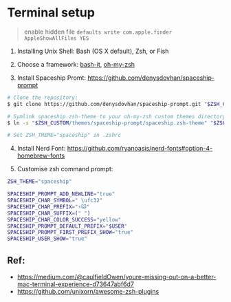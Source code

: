 # Terminal setup

> enable hidden file 
> `defaults write com.apple.finder AppleShowAllFiles YES`

1. Installing Unix Shell: Bash (OS X default), Zsh, or Fish

2. Choose a framework: [bash-it](https://github.com/Bash-it/bash-it), [oh-my-zsh](https://github.com/robbyrussell/oh-my-zsh)

3. Install Spaceship Promt: https://github.com/denysdovhan/spaceship-prompt

```sh
# Clone the repository:
$ git clone https://github.com/denysdovhan/spaceship-prompt.git "$ZSH_CUSTOM/themes/spaceship-prompt"

# Symlink spaceship.zsh-theme to your oh-my-zsh custom themes directory:
$ ln -s "$ZSH_CUSTOM/themes/spaceship-prompt/spaceship.zsh-theme" "$ZSH_CUSTOM/themes/spaceship.zsh-theme"

# Set ZSH_THEME="spaceship" in .zshrc
```

4. Install Nerd Font:
https://github.com/ryanoasis/nerd-fonts#option-4-homebrew-fonts

5. Customise zsh command prompt:

```sh
ZSH_THEME="spaceship"

SPACESHIP_PROMPT_ADD_NEWLINE="true"
SPACESHIP_CHAR_SYMBOL=" \ufc32"
SPACESHIP_CHAR_PREFIX="⚡️🐱"
SPACESHIP_CHAR_SUFFIX=(" ")
SPACESHIP_CHAR_COLOR_SUCCESS="yellow"
SPACESHIP_PROMPT_DEFAULT_PREFIX="$USER"
SPACESHIP_PROMPT_FIRST_PREFIX_SHOW="true"
SPACESHIP_USER_SHOW="true"
```

## Ref:
* https://medium.com/@caulfieldOwen/youre-missing-out-on-a-better-mac-terminal-experience-d73647abf6d7
* https://github.com/unixorn/awesome-zsh-plugins

